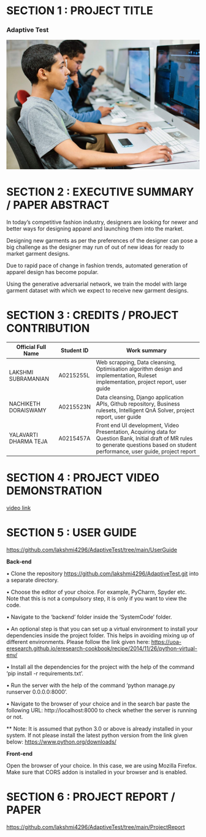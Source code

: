 # **SECTION 1 : PROJECT TITLE**

### **Adaptive Test**

![](SystemCode/backend/students.jpg)

# **SECTION 2 : EXECUTIVE SUMMARY / PAPER ABSTRACT**

 In today’s competitive fashion industry, designers are looking for newer and better ways for designing apparel and launching them into the market. 

Designing new garments as per the preferences of the designer can pose a big challenge as the designer may run of out of new ideas for ready to market garment designs.  

Due to rapid pace of change in fashion trends, automated generation of apparel design has become popular. 

Using the generative adversarial network, we train the model with large garment dataset with which we expect to receive new garment designs. 

# SECTION 3 : CREDITS / PROJECT CONTRIBUTION

<!-- Tables -->
| Official Full Name	 | Student ID	| Work summary            |
| -----------------------| -------------| ------------------------|
| LAKSHMI SUBRAMANIAN    | A0215255L    | Web scrapping, Data cleansing, Optimisation algorithm design and implementation, Ruleset implementation, project report, user guide
| NACHIKETH DORAISWAMY   | A0215523N    | Data cleansing, Django application APIs, Github repository, Business rulesets, Intelligent QnA Solver, project report, user guide
| YALAVARTI DHARMA TEJA  | A0215457A    | Front end UI development, Video Presentation, Acquiring data for Question Bank, Initial draft of MR rules to generate questions based on student performance, user guide, project report

# SECTION 4 : PROJECT VIDEO DEMONSTRATION

[video link](https://github.com/lakshmi4296/AdaptiveTest/tree/main/Video)

# SECTION 5 : USER GUIDE

https://github.com/lakshmi4296/AdaptiveTest/tree/main/UserGuide

**Back-end** 

•	Clone the repository https://github.com/lakshmi4296/AdaptiveTest.git into a separate directory.

•	Choose the editor of your choice. For example, PyCharm, Spyder etc. Note that this is not a compulsory step, it is only if you want to view the code.

•	Navigate to the ‘backend’ folder inside the ‘SystemCode’ folder.

•	An optional step is that you can set up a virtual environment to install your dependencies inside the project folder. This helps in avoiding mixing up of different environments. Please follow the link given here: https://uoa-eresearch.github.io/eresearch-cookbook/recipe/2014/11/26/python-virtual-env/

•	Install all the dependencies for the project with the help of the command ‘pip install -r requirements.txt’.

•	Run the server with the help of the command ‘python manage.py runserver 0.0.0.0:8000’.

•	Navigate to the browser of your choice and in the search bar paste the following URL: http://localhost:8000 to check whether the server is running or not.

** Note: It is assumed that python 3.0 or above is already installed in your system. If not please install the latest python version from the link given below:
https://www.python.org/downloads/

**Front-end** 

Open the browser of your choice. In this case, we are using Mozilla Firefox. Make sure that CORS addon is installed in your browser and is enabled.

# SECTION 6 : PROJECT REPORT / PAPER

https://github.com/lakshmi4296/AdaptiveTest/tree/main/ProjectReport
